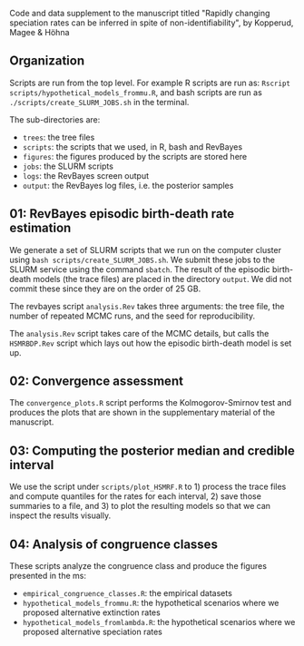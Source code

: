Code and data supplement to the manuscript titled "Rapidly changing speciation rates can be inferred in spite of non-identifiability", by Kopperud, Magee & Höhna

## Organization

Scripts are run from the top level. For example R scripts are run as: `Rscript scripts/hypothetical_models_frommu.R`, and bash scripts are run as `./scripts/create_SLURM_JOBS.sh` in the terminal.

The sub-directories are:

* `trees`: the tree files
* `scripts`: the scripts that we used, in R, bash and RevBayes
* `figures`: the figures produced by the scripts are stored here
* `jobs`: the SLURM scripts
* `logs`: the RevBayes screen output
* `output`: the RevBayes log files, i.e. the posterior samples

## 01: RevBayes episodic birth-death rate estimation

We generate a set of SLURM scripts that we run on the computer cluster using `bash scripts/create_SLURM_JOBS.sh`. We submit these jobs to the SLURM service using the command `sbatch`. The result of the episodic birth-death models (the trace files) are placed in the directory `output`. We did not commit these since they are on the order of 25 GB.

The revbayes script `analysis.Rev` takes three arguments: the tree file, the number of repeated MCMC runs, and the seed for reproducibility.

The `analysis.Rev` script takes care of the MCMC details, but calls the `HSMRBDP.Rev` script which lays out how the episodic birth-death model is set up.

## 02: Convergence assessment

The `convergence_plots.R` script performs the Kolmogorov-Smirnov test and produces the plots that are shown in the supplementary material of the manuscript.

## 03: Computing the posterior median and credible interval

We use the script under `scripts/plot_HSMRF.R` to 1) process the trace files and compute quantiles for the rates for each interval, 2) save those summaries to a file, and 3) to plot the resulting models so that we can inspect the results visually.

## 04: Analysis of congruence classes

These scripts analyze the congruence class and produce the figures presented in the ms:
* `empirical_congruence_classes.R`: the empirical datasets
* `hypothetical_models_frommu.R`: the hypothetical scenarios where we proposed alternative extinction rates
* `hypothetical_models_fromlambda.R`: the hypothetical scenarios where we proposed alternative speciation rates

